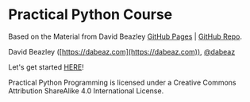 # Practical Python Course

Based on the Material from David Beazley
[GitHub Pages](https://dabeaz-course.github.io/practical-python) | [GitHub Repo](https://github.com/dabeaz-course/practical-python).

David Beazley ([https://dabeaz.com](https://dabeaz.com)), [@dabeaz](https://twitter.com/dabeaz)


Let's get started [HERE](Notes/Contents.md)!


Practical Python Programming is licensed under a Creative Commons Attribution ShareAlike 4.0 International License.
